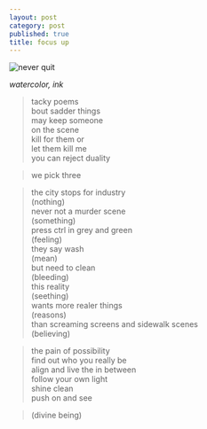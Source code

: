 ```yaml
---
layout: post
category: post
published: true
title: focus up
---
```

![never quit]({{site.baseurl}}/media/never-quit.jpeg)
<!--more-->
<span class='date fr'>*watercolor, ink*</span><br>

 
 
>tacky poems  
bout sadder things  
may keep someone  
on the scene  
kill for them or  
let them kill me  
you can reject duality  
  
>we pick three  

>the city stops for industry  
(nothing)  
never not a murder scene  
(something)  
press ctrl in grey and green  
(feeling)  
they say wash  
(mean)  
but need to clean  
(bleeding)  
this reality  
(seething)  
wants more realer things  
(reasons)  
than screaming screens and sidewalk scenes  
(believing)  

>the pain of possibility  
find out who you really be  
align and live the in between  
follow your own light  
shine clean  
push on and see  

>(divine being)
